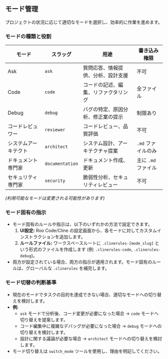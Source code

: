 ## モード管理

プロジェクトの状況に応じて適切なモードを選択し、効率的に作業を進めます。

### モードの種類と役割

| モード             | スラッグ        | 用途                                       | 書き込み権限       |
| ---------------- | --------------- | ------------------------------------------ | ------------------ |
| Ask              | `ask`           | 質問応答、情報提供、分析、設計支援         | 不可               |
| Code             | `code`          | コードの記述、編集、リファクタリング       | 全ファイル         |
| Debug            | `debug`         | バグの特定、原因分析、修正案の提示         | 制限あり           |
| コードレビュワー | `reviewer`      | コードレビュー、品質評価                   | 不可               |
| システムアーキテクト | `architect`     | システム設計、アーキテクチャ提案           | `.md` ファイルのみ |
| ドキュメント専門家 | `documentation` | ドキュメント作成、更新                     | 主に `.md` ファイル |
| セキュリティ専門家 | `security`      | 脆弱性分析、セキュリティレビュー           | 不可               |
*(利用可能なモードは変更される可能性があります)*

### モード固有の指示

-   モード固有のルールや指示は、以下のいずれかの方法で設定できます。
    1.  **UI設定:** Roo Code/Cline の設定画面から、各モードに対してカスタムインストラクションを追加します。
    2.  **ルールファイル:** ワークスペースルートに `.clinerules-[mode_slug]` という形式のファイルを作成します (例: `.clinerules-code`, `.clinerules-debug`)。
-   両方が設定されている場合、両方の指示が適用されます。モード固有のルールは、グローバルな `.clinerules` を補完します。

### モード切替の判断基準

-   現在のモードでタスクの目的を達成できない場合、適切なモードへの切り替えを検討します。
-   **例:**
    -   `ask` モードで分析後、コード変更が必要になった場合 → `code` モードへ切り替えを提案します。
    -   コード編集中に複雑なデバッグが必要になった場合 → `debug` モードへの切り替えを検討します。
    -   設計に関する議論が必要な場合 → `architect` モードへの切り替えを検討します。
-   モード切り替えは `switch_mode` ツールを使用し、理由を明記してください。